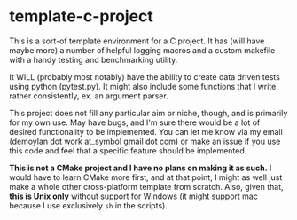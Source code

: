 # template-c-project
This is a sort-of template environment for a C project. It has (will have maybe more) a number of helpful logging macros and a custom makefile with a handy testing and benchmarking utility.

It WILL (probably most notably) have the ability to create data driven tests using python (pytest.py). It might also include some functions that I write rather consistently, ex. an argument parser.

This project does not fill any particular aim or niche, though, and is primarily for my own use. May have bugs, and I'm sure there would be a lot of desired functionality to be implemented. You can let me know via my email (demoylan dot work at\_symbol gmail dot com) or make an issue if you use this code and feel that a specific feature should be implemented.

**This is not a CMake project and I have no plans on making it as such.** I would have to learn CMake more first, and at that point, I might as well just make a whole other cross-platform template from scratch. Also, given that, **this is Unix only** without support for Windows (it might support mac because I use exclusively `sh` in the scripts).
